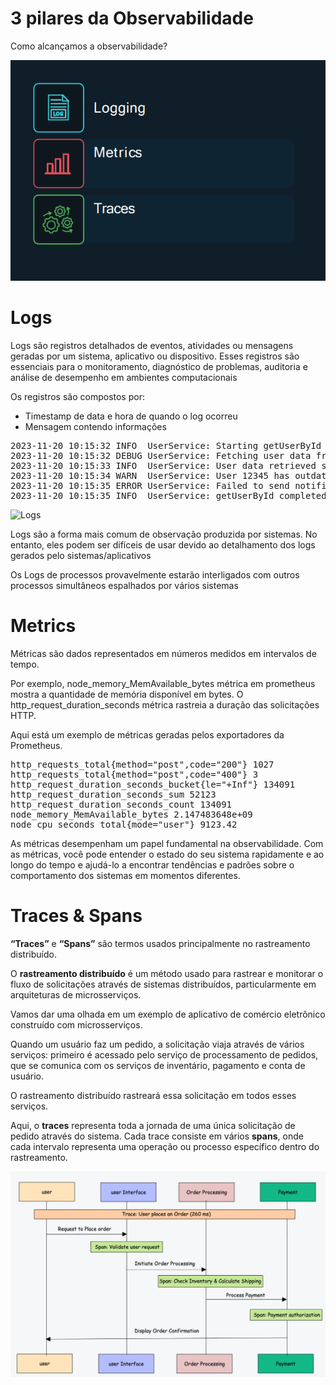 # 3 pilares da Observabilidade

Como alcançamos a observabilidade?

![Pilares](images/Pilares.png)

# Logs

Logs são registros detalhados de eventos, atividades ou mensagens geradas por um sistema, aplicativo ou dispositivo. Esses registros são essenciais para o monitoramento, diagnóstico de problemas, auditoria e análise de desempenho em ambientes computacionais

Os registros são compostos por:
- Timestamp de data e hora de quando o log ocorreu
- Mensagem contendo informações

<pre>
2023-11-20 10:15:32 INFO  UserService: Starting getUserById for userId=12345
2023-11-20 10:15:32 DEBUG UserService: Fetching user data from database for userId=12345
2023-11-20 10:15:33 INFO  UserService: User data retrieved successfully for userId=12345
2023-11-20 10:15:34 WARN  UserService: User 12345 has outdated profile information
2023-11-20 10:15:35 ERROR UserService: Failed to send notification email to userId=12345, email=johndoe@example.com
2023-11-20 10:15:35 INFO  UserService: getUserById completed for userId=12345
</pre>
![Logs](image.png)

Logs são a forma mais comum de observação produzida por sistemas. No entanto, eles podem ser difíceis de usar devido ao detalhamento dos logs gerados pelo sistemas/aplicativos

Os Logs de processos provavelmente estarão interligados com outros processos simultâneos espalhados por vários sistemas


# Metrics
Métricas são dados representados em números medidos em intervalos de tempo.

Por exemplo, node_memory_MemAvailable_bytes métrica em prometheus mostra a quantidade de memória disponível em bytes. O http_request_duration_seconds métrica rastreia a duração das solicitações HTTP.

Aqui está um exemplo de métricas geradas pelos exportadores da Prometheus.
<pre>
http_requests_total{method="post",code="200"} 1027
http_requests_total{method="post",code="400"} 3
http_request_duration_seconds_bucket{le="+Inf"} 134091
http_request_duration_seconds_sum 52123
http_request_duration_seconds_count 134091
node_memory_MemAvailable_bytes 2.147483648e+09
node_cpu_seconds_total{mode="user"} 9123.42
</pre>

As métricas desempenham um papel fundamental na observabilidade. Com as métricas, você pode entender o estado do seu sistema rapidamente e ao longo do tempo e ajudá-lo a encontrar tendências e padrões sobre o comportamento dos sistemas em momentos diferentes.

# Traces & Spans

**“Traces”** e **“Spans”** são termos usados principalmente no rastreamento distribuído.

O **rastreamento distribuído** é um método usado para rastrear e monitorar o fluxo de solicitações através de sistemas distribuídos, particularmente em arquiteturas de microsserviços.

Vamos dar uma olhada em um exemplo de aplicativo de comércio eletrônico construído com microsserviços.

Quando um usuário faz um pedido, a solicitação viaja através de vários serviços: primeiro é acessado pelo serviço de processamento de pedidos, que se comunica com os serviços de inventário, pagamento e conta de usuário.

O rastreamento distribuído rastreará essa solicitação em todos esses serviços.

Aqui, o **traces** representa toda a jornada de uma única solicitação de pedido através do sistema. Cada trace consiste em vários **spans**, onde cada intervalo representa uma operação ou processo específico dentro do rastreamento.

![Traces](images/traces.png)